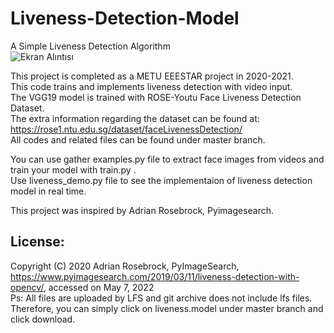 # Liveness-Detection-Model
A Simple Liveness Detection Algorithm  
![Ekran Alıntısı](https://user-images.githubusercontent.com/87468948/167262698-495cdf28-5b30-4878-8161-5cf78c444d8f.PNG)

This project is completed as a METU EEESTAR project in 2020-2021.  
This code trains and implements liveness detection with video input.  
The VGG19 model is trained with ROSE-Youtu Face Liveness Detection Dataset.  
The extra information regarding the dataset can be found at:  
https://rose1.ntu.edu.sg/dataset/faceLivenessDetection/  
All codes and related files can be found under master branch.  


You can use gather examples.py file to extract face images from videos and train your model with train.py .  
Use liveness_demo.py file to see the implementaion of liveness detection model in real time.  


This project was inspired by Adrian Rosebrock, Pyimagesearch.  
## License:  
Copyright (C) 2020 Adrian Rosebrock, PyImageSearch, https://www.pyimagesearch.com/2019/03/11/liveness-detection-with-opencv/, accessed on May 7, 2022  
Ps: All files are uploaded by LFS and git archive does not include lfs files. Therefore, you can simply click on liveness.model under master branch and click download.   

